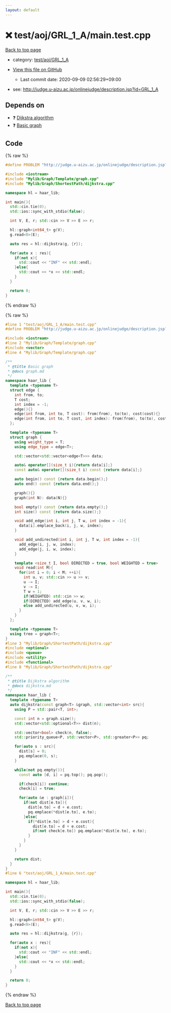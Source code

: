 ```yaml
---
layout: default
---
```


<!-- mathjax config similar to math.stackexchange -->
<script type="text/javascript" async
  src="https://cdnjs.cloudflare.com/ajax/libs/mathjax/2.7.5/MathJax.js?config=TeX-MML-AM_CHTML">
</script>
<script type="text/x-mathjax-config">
  MathJax.Hub.Config({
    TeX: { equationNumbers: { autoNumber: "AMS" }},
    tex2jax: {
      inlineMath: [ ['$','$'] ],
      processEscapes: true
    },
    "HTML-CSS": { matchFontHeight: false },
    displayAlign: "left",
    displayIndent: "2em"
  });
</script>

<script type="text/javascript" src="https://cdnjs.cloudflare.com/ajax/libs/jquery/3.4.1/jquery.min.js"></script>
<script src="https://cdn.jsdelivr.net/npm/jquery-balloon-js@1.1.2/jquery.balloon.min.js" integrity="sha256-ZEYs9VrgAeNuPvs15E39OsyOJaIkXEEt10fzxJ20+2I=" crossorigin="anonymous"></script>
<script type="text/javascript" src="../../../../assets/js/copy-button.js"></script>
<link rel="stylesheet" href="../../../../assets/css/copy-button.css" />


# :x: test/aoj/GRL_1_A/main.test.cpp

<a href="../../../../index.html">Back to top page</a>

* category: <a href="../../../../index.html#653494e934116182fd158eb8385c6547">test/aoj/GRL_1_A</a>
* <a href="{{ site.github.repository_url }}/blob/master/test/aoj/GRL_1_A/main.test.cpp">View this file on GitHub</a>
    - Last commit date: 2020-09-09 02:56:29+09:00


* see: <a href="http://judge.u-aizu.ac.jp/onlinejudge/description.jsp?id=GRL_1_A">http://judge.u-aizu.ac.jp/onlinejudge/description.jsp?id=GRL_1_A</a>


## Depends on

* :question: <a href="../../../../library/Mylib/Graph/ShortestPath/dijkstra.cpp.html">Dijkstra algorithm</a>
* :question: <a href="../../../../library/Mylib/Graph/Template/graph.cpp.html">Basic graph</a>


## Code

<a id="unbundled"></a>
{% raw %}
```cpp
#define PROBLEM "http://judge.u-aizu.ac.jp/onlinejudge/description.jsp?id=GRL_1_A"

#include <iostream>
#include "Mylib/Graph/Template/graph.cpp"
#include "Mylib/Graph/ShortestPath/dijkstra.cpp"

namespace hl = haar_lib;

int main(){
  std::cin.tie(0);
  std::ios::sync_with_stdio(false);

  int V, E, r; std::cin >> V >> E >> r;

  hl::graph<int64_t> g(V);
  g.read<0>(E);

  auto res = hl::dijkstra(g, {r});

  for(auto x : res){
    if(not x){
      std::cout << "INF" << std::endl;
    }else{
      std::cout << *x << std::endl;
    }
  }

  return 0;
}

```
{% endraw %}

<a id="bundled"></a>
{% raw %}
```cpp
#line 1 "test/aoj/GRL_1_A/main.test.cpp"
#define PROBLEM "http://judge.u-aizu.ac.jp/onlinejudge/description.jsp?id=GRL_1_A"

#include <iostream>
#line 2 "Mylib/Graph/Template/graph.cpp"
#include <vector>
#line 4 "Mylib/Graph/Template/graph.cpp"

/**
 * @title Basic graph
 * @docs graph.md
 */
namespace haar_lib {
  template <typename T>
  struct edge {
    int from, to;
    T cost;
    int index = -1;
    edge(){}
    edge(int from, int to, T cost): from(from), to(to), cost(cost){}
    edge(int from, int to, T cost, int index): from(from), to(to), cost(cost), index(index){}
  };

  template <typename T>
  struct graph {
    using weight_type = T;
    using edge_type = edge<T>;

    std::vector<std::vector<edge<T>>> data;

    auto& operator[](size_t i){return data[i];}
    const auto& operator[](size_t i) const {return data[i];}

    auto begin() const {return data.begin();}
    auto end() const {return data.end();}

    graph(){}
    graph(int N): data(N){}

    bool empty() const {return data.empty();}
    int size() const {return data.size();}

    void add_edge(int i, int j, T w, int index = -1){
      data[i].emplace_back(i, j, w, index);
    }

    void add_undirected(int i, int j, T w, int index = -1){
      add_edge(i, j, w, index);
      add_edge(j, i, w, index);
    }

    template <size_t I, bool DIRECTED = true, bool WEIGHTED = true>
    void read(int M){
      for(int i = 0; i < M; ++i){
        int u, v; std::cin >> u >> v;
        u -= I;
        v -= I;
        T w = 1;
        if(WEIGHTED) std::cin >> w;
        if(DIRECTED) add_edge(u, v, w, i);
        else add_undirected(u, v, w, i);
      }
    }
  };

  template <typename T>
  using tree = graph<T>;
}
#line 3 "Mylib/Graph/ShortestPath/dijkstra.cpp"
#include <optional>
#include <queue>
#include <utility>
#include <functional>
#line 8 "Mylib/Graph/ShortestPath/dijkstra.cpp"

/**
 * @title Dijkstra algorithm
 * @docs dijkstra.md
 */
namespace haar_lib {
  template <typename T>
  auto dijkstra(const graph<T> &graph, std::vector<int> src){
    using P = std::pair<T, int>;

    const int n = graph.size();
    std::vector<std::optional<T>> dist(n);

    std::vector<bool> check(n, false);
    std::priority_queue<P, std::vector<P>, std::greater<P>> pq;

    for(auto s : src){
      dist[s] = 0;
      pq.emplace(0, s);
    }

    while(not pq.empty()){
      const auto [d, i] = pq.top(); pq.pop();

      if(check[i]) continue;
      check[i] = true;

      for(auto &e : graph[i]){
        if(not dist[e.to]){
          dist[e.to] = d + e.cost;
          pq.emplace(*dist[e.to], e.to);
        }else{
          if(*dist[e.to] > d + e.cost){
            dist[e.to] = d + e.cost;
            if(not check[e.to]) pq.emplace(*dist[e.to], e.to);
          }
        }
      }
    }

    return dist;
  }
}
#line 6 "test/aoj/GRL_1_A/main.test.cpp"

namespace hl = haar_lib;

int main(){
  std::cin.tie(0);
  std::ios::sync_with_stdio(false);

  int V, E, r; std::cin >> V >> E >> r;

  hl::graph<int64_t> g(V);
  g.read<0>(E);

  auto res = hl::dijkstra(g, {r});

  for(auto x : res){
    if(not x){
      std::cout << "INF" << std::endl;
    }else{
      std::cout << *x << std::endl;
    }
  }

  return 0;
}

```
{% endraw %}

<a href="../../../../index.html">Back to top page</a>

